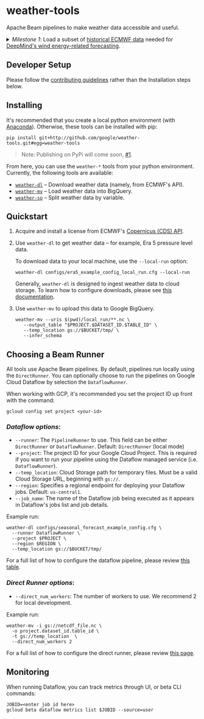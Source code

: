 # weather-tools

Apache Beam pipelines to make weather data accessible and useful.

<details>
<summary>
<em>Milestone 1</em>: Load a subset of <a href="https://www.ecmwf.int/en/forecasts/datasets/archive-datasets">historical ECMWF data</a> needed for <a href="https://deepmind.com/blog/article/machine-learning-can-boost-value-wind-energy">DeepMind's wind energy-related forecasting</a>.
</summary>

- ✅ Use MARs API to download ECMWF's HRES forecasts
- ✅ Download ECMWF's ENS forecasts
- ✅ Pipe downloaded data into BigQuery for general use

</details>

## Developer Setup

Please follow the [contributing guidelines](CONTRIBUTING.md) rather than the Installation steps below.

## Installing

It's recommended that you create a local python environment (with
[Anaconda](https://www.anaconda.com/products/individual)). Otherwise, these tools can be installed with pip:

  ```shell
  pip install git+http://github.com/google/weather-tools.git#egg=weather-tools
  ```

> Note: Publishing on PyPi will come soon, [#1](https://github.com/googlestaging/weather-tools/issues/1).

From here, you can use the `weather-*` tools from your python environment. Currently, the following tools are available:

- [`weather-dl`](weather_dl/README.md) – Download weather data (namely, from ECMWF's API).
- [`weather-mv`](weather_mv/README.md) – Load weather data into BigQuery.
- [`weather-sp`](weather_sp/README.md) – Split weather data by variable.

## Quickstart

1. Acquire and install a license from ECMWF's [Copernicus (CDS) API](https://cds.climate.copernicus.eu/api-how-to#install-the-cds-api-key).

2. Use `weather-dl` to get weather data – for example, Era 5 pressure level data.
  
   To download data to your local machine, use the `--local-run` option:
   ```shell
   weather-dl configs/era5_example_config_local_run.cfg --local-run
   ```
   
   Generally, `weather-dl` is designed to ingest weather data to cloud storage.
   To learn how to configure downloads, please see [this documentation](Configuration.md).

3. Use `weather-mv` to upload this data to Google BigQuery.

   ```shell
   weather-mv --uris $(pwd)/local_run/**.nc \
      --output_table "$PROJECT.$DATASET_ID.$TABLE_ID" \
      --temp_location gs://$BUCKET/tmp/ \
      --infer_schema
   ```

## Choosing a Beam Runner

All tools use Apache Beam pipelines. By default, pipelines run locally using the `DirectRunner`. You can optionally
choose to run the pipelines on Google Cloud Dataflow by selection the `DataflowRunner`.

When working with GCP, it's recommended you set the project ID up front with the command:

```shell
gcloud config set project <your-id>
```

### _Dataflow options_:

* `--runner`: The `PipelineRunner` to use. This field can be either `DirectRunner` or `DataflowRunner`.
  Default: `DirectRunner` (local mode)
* `--project`: The project ID for your Google Cloud Project. This is required if you want to run your pipeline using the
  Dataflow managed service (i.e. `DataflowRunner`).
* `--temp_location`: Cloud Storage path for temporary files. Must be a valid Cloud Storage URL, beginning with `gs://`.
* `--region`: Specifies a regional endpoint for deploying your Dataflow jobs. Default: `us-central1`.
* `--job_name`: The name of the Dataflow job being executed as it appears in Dataflow's jobs list and job details.

Example run:

```shell
weather-dl configs/seasonal_forecast_example_config.cfg \
  --runner DataflowRunner \
  --project $PROJECT \
  --region $REGION \
  --temp_location gs://$BUCKET/tmp/
```

For a full list of how to configure the dataflow pipeline, please review
[this table](https://cloud.google.com/dataflow/docs/guides/specifying-exec-params).

### _Direct Runner options_:

* `--direct_num_workers`: The number of workers to use. We recommend 2 for local development.

Example run:

```shell
weather-mv -i gs://netcdf_file.nc \
  -o project.dataset_id.table_id \
  -t gs://temp_location  \
  --direct_num_workers 2
```

For a full list of how to configure the direct runner, please review
[this page](https://beam.apache.org/documentation/runners/direct/).

## Monitoring

When running Dataflow, you can track metrics through UI, or beta CLI commands:

```shell
JOBID=<enter job id here>
gcloud beta dataflow metrics list $JOBID --source=user
```

